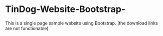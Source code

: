 # TinDog-Website-Bootstrap-
This is a single page sample website using Bootstrap. (the download links are not functionable)

